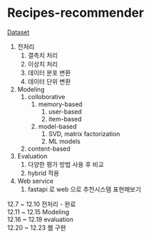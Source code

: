 # Recipes-recommender

[Dataset](https://www.kaggle.com/datasets/shuyangli94/food-com-recipes-and-user-interactions/data?select=RAW_interactions.csv)


1. 전처리
    1. 결측치 처리
    2. 이상치 처리
    3. 데이터 분포 변환
    4. 데이터 단위 변환
2. Modeling
    1. colloborative
        1. memory-based
            1. user-based
            2. item-based
        2. model-based
            1. SVD, matrix factorization
            2. ML models
    2. content-based
3. Evaluation
    1. 다양한 평가 방법 사용 후 비교
    2. hybrid 적용
4. Web service
    1. fastapi 로 web 으로 추천시스템 표현해보기


12.7 ~ 12.10 전처리 - 완료 <br>
12.11 ~ 12.15 Modeling <br>
12.16 ~ 12.19 evaluation <br>
12.20 ~ 12.23 웹 구현 <br>

